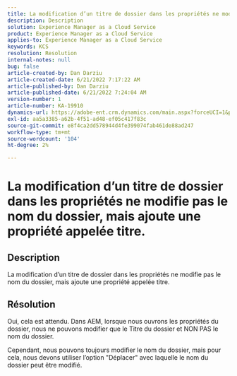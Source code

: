 ```yaml
---
title: La modification d’un titre de dossier dans les propriétés ne modifie pas le nom du dossier, mais ajoute une propriété appelée titre.
description: Description
solution: Experience Manager as a Cloud Service
product: Experience Manager as a Cloud Service
applies-to: Experience Manager as a Cloud Service
keywords: KCS
resolution: Resolution
internal-notes: null
bug: false
article-created-by: Dan Darziu
article-created-date: 6/21/2022 7:17:22 AM
article-published-by: Dan Darziu
article-published-date: 6/21/2022 7:24:04 AM
version-number: 1
article-number: KA-19910
dynamics-url: https://adobe-ent.crm.dynamics.com/main.aspx?forceUCI=1&pagetype=entityrecord&etn=knowledgearticle&id=053ad32b-32f1-ec11-bb3d-6045bd015658
exl-id: aa5a3385-a62b-4f51-ad48-ef05c417f83c
source-git-commit: e8f4ca2dd578944d4fe399074fab461de88ad247
workflow-type: tm+mt
source-wordcount: '104'
ht-degree: 2%

---
```


# La modification d’un titre de dossier dans les propriétés ne modifie pas le nom du dossier, mais ajoute une propriété appelée titre.

## Description


La modification d’un titre de dossier dans les propriétés ne modifie pas le nom du dossier, mais ajoute une propriété appelée titre.


## Résolution


Oui, cela est attendu. Dans AEM, lorsque nous ouvrons les propriétés du dossier, nous ne pouvons modifier que le Titre du dossier et NON PAS le nom du dossier.

Cependant, nous pouvons toujours modifier le nom du dossier, mais pour cela, nous devons utiliser l’option &quot;Déplacer&quot; avec laquelle le nom du dossier peut être modifié.
